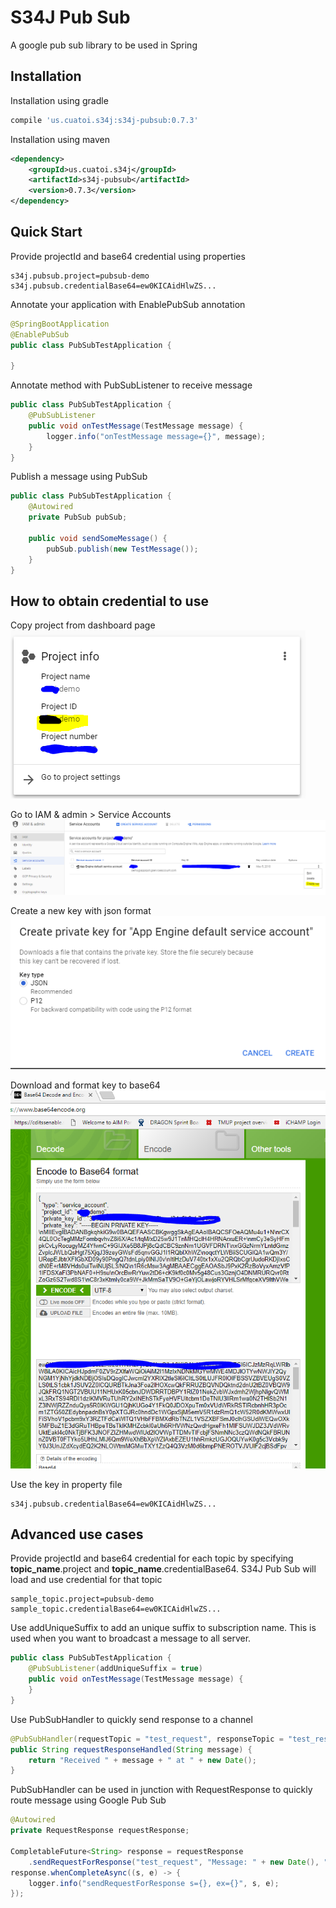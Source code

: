 # S34J Pub Sub
A google pub sub library to be used in Spring
## Installation
Installation using gradle
```groovy
compile 'us.cuatoi.s34j:s34j-pubsub:0.7.3'
```
Installation using maven
```xml
<dependency>
    <groupId>us.cuatoi.s34j</groupId>
    <artifactId>s34j-pubsub</artifactId>
    <version>0.7.3</version>
</dependency>
```
## Quick Start
Provide projectId and base64 credential using properties
```properties
s34j.pubsub.project=pubsub-demo
s34j.pubsub.credentialBase64=ew0KICAidHlwZS...
```
Annotate your application with EnablePubSub annotation
```java
@SpringBootApplication
@EnablePubSub
public class PubSubTestApplication {
    
}
``` 
Annotate method with PubSubListener to receive message
```java
public class PubSubTestApplication {
    @PubSubListener
    public void onTestMessage(TestMessage message) { 
        logger.info("onTestMessage message={}", message);
    }
}
```
Publish a message using PubSub
```java
public class PubSubTestApplication {
    @Autowired
    private PubSub pubSub;
    
    public void sendSomeMessage() { 
        pubSub.publish(new TestMessage());
    }
}
```
## How to obtain credential to use
Copy project from dashboard page
![Copy project from dashboard page](s34j-pubsub-projectId.PNG)

Go to IAM & admin > Service Accounts
![Go to IAM & admin > Service Accounts](s34j-pubsub-createKey.PNG)

Create a new key with json format
![Create a new key with json format](s34j-pubsub-create-key-json.PNG)

Download and format key to base64
![Download and format key to base64](s34j-pubsub-base64.PNG)

Use the key in property file
```properties
s34j.pubsub.credentialBase64=ew0KICAidHlwZS...
```
## Advanced use cases
Provide projectId and base64 credential for each topic by specifying **topic_name**.project and
 **topic_name**.credentialBase64. S34J Pub Sub will load and use credential for that topic
 
```properties
sample_topic.project=pubsub-demo
sample_topic.credentialBase64=ew0KICAidHlwZS...
```

Use addUniqueSuffix to add an unique suffix to subscription name. This is used when you want to broadcast a message
to all server.

```java
public class PubSubTestApplication {
    @PubSubListener(addUniqueSuffix = true)
    public void onTestMessage(TestMessage message) { 
    }
}
```

Use PubSubHandler to quickly send response to a channel
```java
@PubSubHandler(requestTopic = "test_request", responseTopic = "test_response")
public String requestResponseHandled(String message) {
    return "Received " + message + " at " + new Date();
}
```
PubSubHandler can be used in junction with RequestResponse to quickly route message using Google Pub Sub
```java
@Autowired
private RequestResponse requestResponse;

CompletableFuture<String> response = requestResponse
    .sendRequestForResponse("test_request", "Message: " + new Date(), "test_response", String.class);
response.whenCompleteAsync((s, e) -> {
    logger.info("sendRequestForResponse s={}, ex={}", s, e);
});
```